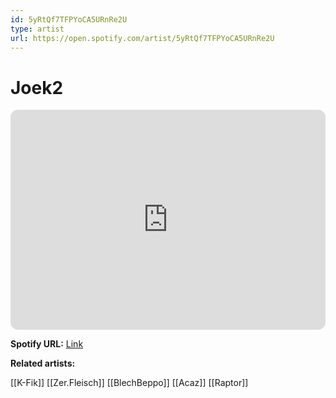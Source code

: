 ```yaml
---
id: 5yRtQf7TFPYoCA5URnRe2U
type: artist
url: https://open.spotify.com/artist/5yRtQf7TFPYoCA5URnRe2U
---
```

# Joek2

<iframe style="border-radius:12px" src="https://open.spotify.com/embed/artist/5yRtQf7TFPYoCA5URnRe2U" width="100%" height="352" frameBorder="0" allowfullscreen="" allow="autoplay; clipboard-write; encrypted-media; fullscreen; picture-in-picture" loading="lazy"></iframe>

**Spotify URL:** [Link](https://open.spotify.com/artist/5yRtQf7TFPYoCA5URnRe2U)

**Related artists:**

[[K-Fik]]
[[Zer.Fleisch]]
[[BlechBeppo]]
[[Acaz]]
[[Raptor]]
